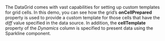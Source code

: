The DataGrid comes with vast capabilities for setting up&nbsp;custom templates for grid cells. In&nbsp;this demo, you can see how the grid&rsquo;s **onCellPrepared** property is&nbsp;used to&nbsp;provide a&nbsp;custom template for those cells that have the _diff_ value specified in&nbsp;the data source. In&nbsp;addition, the **cellTemplate** property of&nbsp;the _Dynamics_ column is&nbsp;specified to&nbsp;present data using the Sparkline component.